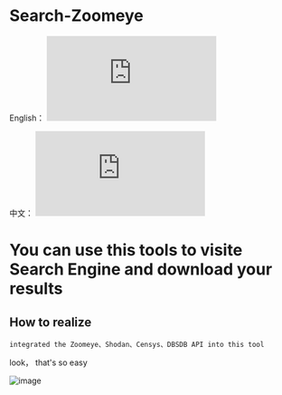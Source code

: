 # Search-Zoomeye

English：
![README_EN.md](https://github.com/jhhua/Search-Zoomeye/blob/main/README.md)  

中文：
![README_ZH.md](https://github.com/jhhua/Search-Zoomeye/blob/main/README-ZH.md)  



# You can use this tools to visite Search Engine and download your results
## How to realize
 ```
 integrated the Zoomeye、Shodan、Censys、DBSDB API into this tool
 ```

look， that's so easy

![image](https://user-images.githubusercontent.com/69577632/150898349-69af8c4d-4a30-4b05-a98b-233ba0e73844.png)
